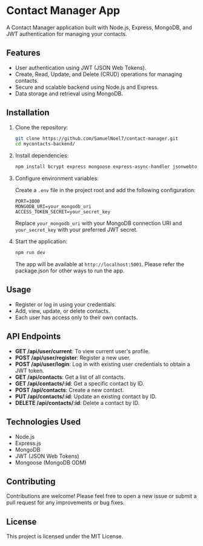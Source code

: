 # Contact Manager App

A Contact Manager application built with Node.js, Express, MongoDB, and JWT authentication for managing your contacts.

## Features

- User authentication using JWT (JSON Web Tokens).
- Create, Read, Update, and Delete (CRUD) operations for managing contacts.
- Secure and scalable backend using Node.js and Express.
- Data storage and retrieval using MongoDB.

## Installation

1. Clone the repository:

   ```bash
   git clone https://github.com/SamuelNoel7/contact-manager.git
   cd mycontacts-backend/
   ```

2. Install dependencies:

   ```bash
   npm install bcrypt express mongoose express-async-handler jsonwebtoken
   ```

3. Configure environment variables:

   Create a `.env` file in the project root and add the following configuration:

   ```
   PORT=3000
   MONGODB_URI=your_mongodb_uri
   ACCESS_TOKEN_SECRET=your_secret_key
   ```

   Replace `your_mongodb_uri` with your MongoDB connection URI and `your_secret_key` with your preferred JWT secret.

4. Start the application:

   ```bash
   npm run dev
   ```
   The app will be available at `http://localhost:5001`.
   Please refer the package.json for other ways to run the app.

## Usage

- Register or log in using your credentials.
- Add, view, update, or delete contacts.
- Each user has access only to their own contacts.

## API Endpoints
- **GET /api/user/current**: To view current user's profile.
- **POST /api/user/register**: Register a new user.
- **POST /api/user/login**: Log in with existing user credentials to obtain a JWT token.
- **GET /api/contacts**: Get a list of all contacts.
- **GET /api/contacts/:id**: Get a specific contact by ID.
- **POST /api/contacts**: Create a new contact.
- **PUT /api/contacts/:id**: Update an existing contact by ID.
- **DELETE /api/contacts/:id**: Delete a contact by ID.

## Technologies Used

- Node.js
- Express.js
- MongoDB
- JWT (JSON Web Tokens)
- Mongoose (MongoDB ODM)

## Contributing

Contributions are welcome! Please feel free to open a new issue or submit a pull request for any improvements or bug fixes.

## License

This project is licensed under the MIT License.


